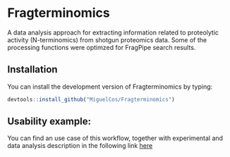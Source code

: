
<!-- README.md is generated from README.Rmd. Please edit that file -->

# Fragterminomics

<!-- badges: start -->
<!-- badges: end -->

A data analysis approach for extracting information related to
proteolytic activity (N-terminomics) from shotgun proteomics data. Some
of the processing functions were optimzed for FragPipe search results.

## Installation

You can install the development version of Fragterminomics by typing:

``` r
devtools::install_github("MiguelCos/Fragterminomics")
```

## Usability example:

You can find an use case of this workflow, together with experimental
and data analysis description in the following link
[here](https://github.com/MiguelCos/Fragterminomics/blob/master/terminomics_analysis_workflow.md)
